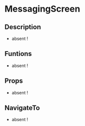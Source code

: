 # MessagingScreen

## Description

- absent !

## Funtions

- absent !

## Props

- absent !

## NavigateTo

- absent !